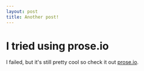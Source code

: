 ```yaml
---
layout: post
title: Another post!
---
```

# I tried using prose.io

I failed, but it's still pretty cool so check it out [prose.io](prose.io).